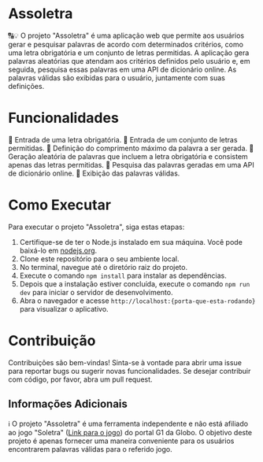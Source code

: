# Assoletra

🔠💡 O projeto "Assoletra" é uma aplicação web que permite aos usuários gerar e pesquisar palavras de acordo com determinados critérios, como uma letra obrigatória e um conjunto de letras permitidas. A aplicação gera palavras aleatórias que atendam aos critérios definidos pelo usuário e, em seguida, pesquisa essas palavras em uma API de dicionário online. As palavras válidas são exibidas para o usuário, juntamente com suas definições.

# Funcionalidades
🔡 Entrada de uma letra obrigatória.
🔡 Entrada de um conjunto de letras permitidas.
🔡 Definição do comprimento máximo da palavra a ser gerada.
🔡 Geração aleatória de palavras que incluem a letra obrigatória e consistem apenas das letras permitidas.
🔡 Pesquisa das palavras geradas em uma API de dicionário online.
🔡 Exibição das palavras válidas.

# Como Executar
Para executar o projeto "Assoletra", siga estas etapas:

1. Certifique-se de ter o Node.js instalado em sua máquina. Você pode baixá-lo em [nodejs.org](https://nodejs.org/).
2. Clone este repositório para o seu ambiente local.
3. No terminal, navegue até o diretório raiz do projeto.
4. Execute o comando `npm install` para instalar as dependências.
5. Depois que a instalação estiver concluída, execute o comando `npm run dev` para iniciar o servidor de desenvolvimento.
6. Abra o navegador e acesse `http://localhost:{porta-que-esta-rodando}` para visualizar o aplicativo.

# Contribuição
Contribuições são bem-vindas! Sinta-se à vontade para abrir uma issue para reportar bugs ou sugerir novas funcionalidades. Se desejar contribuir com código, por favor, abra um pull request.

## Informações Adicionais
ℹ️ O projeto "Assoletra" é uma ferramenta independente e não está afiliado ao jogo "Soletra" ([Link para o jogo](https://g1.globo.com/jogos/soletra/)) do portal G1 da Globo. O objetivo deste projeto é apenas fornecer uma maneira conveniente para os usuários encontrarem palavras válidas para o referido jogo.
